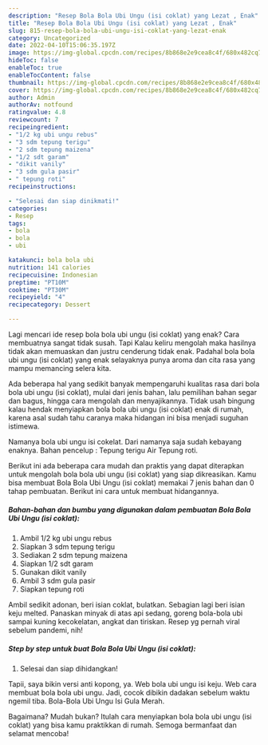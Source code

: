 ```yaml
---
description: "Resep Bola Bola Ubi Ungu (isi coklat) yang Lezat , Enak"
title: "Resep Bola Bola Ubi Ungu (isi coklat) yang Lezat , Enak"
slug: 815-resep-bola-bola-ubi-ungu-isi-coklat-yang-lezat-enak
category: Uncategorized
date: 2022-04-10T15:06:35.197Z
image: https://img-global.cpcdn.com/recipes/8b868e2e9cea8c4f/680x482cq70/bola-bola-ubi-ungu-isi-coklat-foto-resep-utama.jpg
hideToc: false
enableToc: true
enableTocContent: false
thumbnail: https://img-global.cpcdn.com/recipes/8b868e2e9cea8c4f/680x482cq70/bola-bola-ubi-ungu-isi-coklat-foto-resep-utama.jpg
cover: https://img-global.cpcdn.com/recipes/8b868e2e9cea8c4f/680x482cq70/bola-bola-ubi-ungu-isi-coklat-foto-resep-utama.jpg
author: Admin
authorAv: notfound
ratingvalue: 4.8
reviewcount: 7
recipeingredient:
- "1/2 kg ubi ungu rebus"
- "3 sdm tepung terigu"
- "2 sdm tepung maizena"
- "1/2 sdt garam"
- "dikit vanily"
- "3 sdm gula pasir"
- " tepung roti"
recipeinstructions:

- "Selesai dan siap dinikmati!"
categories:
- Resep
tags:
- bola
- bola
- ubi

katakunci: bola bola ubi 
nutrition: 141 calories
recipecuisine: Indonesian
preptime: "PT10M"
cooktime: "PT30M"
recipeyield: "4"
recipecategory: Dessert

---
```



Lagi mencari ide resep bola bola ubi ungu (isi coklat) yang enak? Cara membuatnya sangat tidak susah. Tapi Kalau keliru mengolah maka hasilnya tidak akan memuaskan dan justru cenderung tidak enak. Padahal bola bola ubi ungu (isi coklat) yang enak selayaknya punya aroma dan cita rasa yang mampu memancing selera kita.


Ada beberapa hal yang sedikit banyak mempengaruhi kualitas rasa dari bola bola ubi ungu (isi coklat), mulai dari jenis bahan, lalu pemilihan bahan segar dan bagus, hingga cara mengolah dan menyajikannya. Tidak usah bingung kalau hendak menyiapkan bola bola ubi ungu (isi coklat) enak di rumah, karena asal sudah tahu caranya maka hidangan ini bisa menjadi suguhan istimewa.

Namanya bola ubi ungu isi cokelat. Dari namanya saja sudah kebayang enaknya. Bahan pencelup : Tepung terigu Air Tepung roti.


Berikut ini ada beberapa cara mudah dan praktis yang dapat diterapkan untuk mengolah bola bola ubi ungu (isi coklat) yang siap dikreasikan. Kamu bisa membuat Bola Bola Ubi Ungu (isi coklat) memakai 7 jenis bahan dan 0 tahap pembuatan. Berikut ini cara untuk membuat hidangannya.

<!--inarticleads1-->

##### Bahan-bahan dan bumbu yang digunakan dalam pembuatan Bola Bola Ubi Ungu (isi coklat):

1. Ambil 1/2 kg ubi ungu rebus
1. Siapkan 3 sdm tepung terigu
1. Sediakan 2 sdm tepung maizena
1. Siapkan 1/2 sdt garam
1. Gunakan dikit vanily
1. Ambil 3 sdm gula pasir
1. Siapkan  tepung roti


Ambil sedikit adonan, beri isian coklat, bulatkan. Sebagian lagi beri isian keju melted. Panaskan minyak di atas api sedang, goreng bola-bola ubi sampai kuning kecokelatan, angkat dan tiriskan. Resep yg pernah viral sebelum pandemi, nih! 

<!--inarticleads2-->

##### Step by step untuk buat Bola Bola Ubi Ungu (isi coklat):


1. Selesai dan siap dihidangkan!

Tapii, saya bikin versi anti kopong, ya. Web bola ubi ungu isi keju. Web cara membuat bola bola ubi ungu. Jadi, cocok dibikin dadakan sebelum waktu ngemil tiba. Bola-Bola Ubi Ungu Isi Gula Merah. 

Bagaimana? Mudah bukan? Itulah cara menyiapkan bola bola ubi ungu (isi coklat) yang bisa kamu praktikkan di rumah. Semoga bermanfaat dan selamat mencoba!
